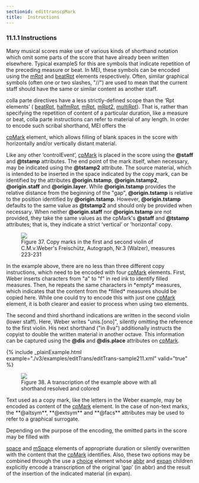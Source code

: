 ```yaml
---
sectionid: edittranscpMark
title:  Instructions
---
```



<h3 id="edittranscpMark">
   <span class="headingNumber">11.1.1</span>
   <span class="head"> Instructions</span>
</h3>
Many musical scores make use of various kinds of shorthand notation which omit some
parts
of the score that have already been written elsewhere. Typical exampleS for this are
symbols
that indicate repetition of the preceding measure or beat. In MEI, these symbols can
be
encoded using the 
<a class="link_odd_elementSpec" href="/v3/elements/mRpt">mRpt</a> and 
<a class="link_odd_elementSpec" href="/v3/elements/beatRpt">beatRpt</a> elements
respectively. Often, similar graphical symbols (often one or two slashes, "//") are
used to
mean that the current staff should have the same or similar content as another staff.


<span class="foreign">colla parte</span> directives have a less strictly-defined scope than the
‘Rpt elements’ (
<a class="link_odd_elementSpec" href="/v3/elements/beatRpt">beatRpt</a>, 
<a class="link_odd_elementSpec" href="/v3/elements/halfmRpt">halfmRpt</a>, 
<a class="link_odd_elementSpec" href="/v3/elements/mRpt">mRpt</a>, 
<a class="link_odd_elementSpec" href="/v3/elements/mRpt2">mRpt2</a>, 
<a class="link_odd_elementSpec" href="/v3/elements/multiRpt">multiRpt</a>). That is, rather than specifying the repetition of content of a particular
duration, like a measure or beat, 
<span class="foreign">colla parte</span> instructions can refer to
material of any length. In order to encode such scribal shorthand, MEI offers the

<a class="link_odd_elementSpec" href="/v3/elements/cpMark">cpMark</a> element, which allows filling of blank spaces in the score with
horizontally and/or vertically distant material.



<span class="specList">
   
   <span class="specDesc"></span>
   
</span>


Like any other ‘controlEvent’, 
<a class="link_odd_elementSpec" href="/v3/elements/cpMark">cpMark</a> is placed in
the score using the **@staff** and **@tstamp** attributes. The end point of the
mark itself, when necessary, may be indicated using the **@tstamp2** attribute. The
source material, which is intended to be inserted in the space indicated by the copy
mark,
can be identified by the attributes **@origin.tstamp**, **@origin.tstamp2**,
**@origin.staff** and **@origin.layer**. While **@origin.tstamp**
provides the relative distance from the beginning of the "gap", **@origin.tstamp** is
relative to the position identified by **@origin.tstamp**. However,
**@origin.tstamp** defaults to the same value as **@tstamp2** and should only
be provided when necessary. When neither **@origin.staff** nor
**@origin.tstamp** are not provided, they take the same values as the cpMark's
**@staff** and **@tstamp** attributes; that is, they indicate a strict
‘vertical’ or ‘horizontal’ copy.


<figure class="figure">
   <img src="../../../../guidelines/3.0.0/Images/ExampleImages/cpMark_2.png" class="img-responsive"></img>
   <figcaption class="figure-caption">Figure 37. Copy marks in the first and second violin of C.M.v.Weber's Freischütz, Autograph,
      Nr.3
      (Walzer), measures 223-231
   </figcaption>
</figure>
In the example above, there are no less than three different copy instructions, which
need
to be encoded with four 
<a class="link_odd_elementSpec" href="/v3/elements/cpMark">cpMark</a> elements. First, Weber inserts
characters from "a" to "f" in red ink to identify filled measures. Then, he repeats
the same
characters in *empty* measures, which indicates that the content from the
*filled* measures should be copied here. While one could try to encode this
with just one 
<a class="link_odd_elementSpec" href="/v3/elements/cpMark">cpMark</a> element, it is both clearer and easier to process
when using two elements.

The second and third shorthand indications are written in the second violin (lower
staff).
Here, Weber writes "unis.[ono]", silently omitting the reference to the first violin.
His
next shorthand ("in 8va") additionally instructs the copyist to double the written
material
in another octave. This information can be captured using the **@dis** and
**@dis.place** attributes on 
<a class="link_odd_elementSpec" href="/v3/elements/cpMark">cpMark</a>.


{% include _plainExample.html example="./v3/examples/editTrans/editTrans-sample211.xml" valid="true" %}


<figure class="figure">
   <img src="../../../../guidelines/3.0.0/Images/ExampleImages/cpMark_3.png" class="img-responsive"></img>
   <figcaption class="figure-caption">Figure 38. A transcription of the example above with all shorthand resolved and colored</figcaption>
</figure>
Text used as a copy mark, like the letters in the Weber example, may be encoded as
content
of the 
<a class="link_odd_elementSpec" href="/v3/elements/cpMark">cpMark</a> element. In the case of non-text marks, the
**@altsym**, **@extsym** and **@facs** attributes may be used to refer
to a graphical surrogate.

Depending on the purpose of the encoding, the omitted parts in the score may be filled
with

<a class="link_odd_elementSpec" href="/v3/elements/space">space</a> and 
<a class="link_odd_elementSpec" href="/v3/elements/mSpace">mSpace</a> elements of appropriate
duration or silently overwritten with the content that the 
<a class="link_odd_elementSpec" href="/v3/elements/cpMark">cpMark</a>
identifies. Also, these two options may be combined through the use a 
<a class="link_odd_elementSpec" href="/v3/elements/choice">choice</a> element whose 
<a class="link_odd_elementSpec" href="/v3/elements/abbr">abbr</a> and 
<a class="link_odd_elementSpec" href="/v3/elements/expan">expan</a>
children explicitly encode a transcription of the original ‘gap’ (in
abbr) and the result of the insertion of the indicated material (in expan).


